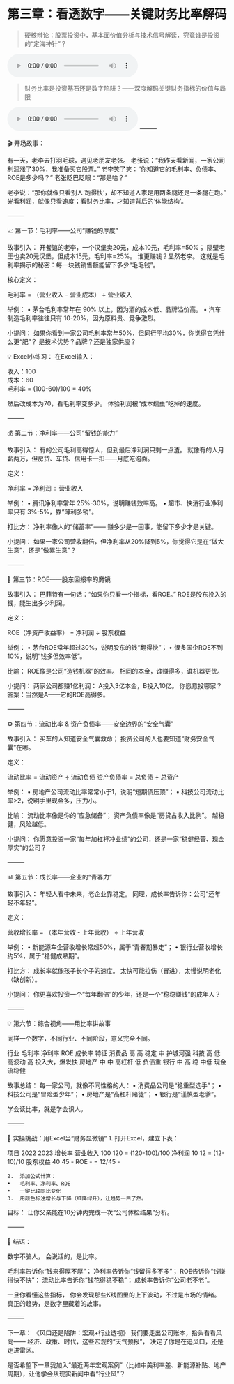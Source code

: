 # 第三章：看透数字——关键财务比率解码

> 硬核辩论：股票投资中，基本面价值分析与技术信号解读，究竟谁是投资的“定海神针”？
<audio controls>
  <source src="./硬核辩论：股票投资中，基本面价值分析与技术信号解读，究竟谁是投资的“定海神针”？.mp3" type="audio/mp3">
  📻 <a href="./硬核辩论：股票投资中，基本面价值分析与技术信号解读，究竟谁是投资的“定海神针”？.mp3" download>下载音频文件收听</a> [证券市场入门：技术分析的“识字课”与“优先级陷阱”——平衡解读《证券市场基础知识》第二章.m4a]
</audio>


> 财务比率是投资基石还是数字陷阱？——深度解码关键财务指标的价值与局限
<audio controls>
  <source src="./财务比率是投资基石还是数字陷阱？——深度解码关键财务指标的价值与局限.mp3" type="audio/mp3">
  📻 <a href="./财务比率是投资基石还是数字陷阱？——深度解码关键财务指标的价值与局限.mp3" download>下载音频文件收听</a> [证券市场入门：技术分析的“识字课”与“优先级陷阱”——平衡解读《证券市场基础知识》第二章.m4a]
</audio>
⸻

🎬 开场故事：

有一天，老李去打羽毛球，遇见老朋友老张。
老张说：“我昨天看新闻，一家公司利润涨了30%，我准备买它股票。”
老李笑了笑：“你知道它的毛利率、负债率、ROE是多少吗？”
老张眨巴眨眼：“那是啥？”

老李说：“那你就像只看别人‘跑得快’，却不知道人家是用两条腿还是一条腿在跑。”
光看利润，就像只看速度；看财务比率，才知道背后的‘体能结构’。

⸻

📈 第一节：毛利率——公司“赚钱的厚度”

故事引入：
开餐馆的老李，一个汉堡卖20元，成本10元，毛利率=50%；
隔壁老王也卖20元汉堡，但成本15元，毛利率=25%。
谁更赚钱？显然老李。
这就是毛利率揭示的秘密：每一块钱销售额能留下多少“毛毛钱”。

核心定义：

毛利率 = （营业收入 - 营业成本） ÷ 营业收入

举例：
	•	茅台毛利率常年在 90% 以上，因为酒的成本低、品牌溢价高。
	•	汽车制造毛利率往往只有 10-20%，因为原料贵、竞争激烈。

小提问：
如果你看到一家公司毛利率常年50%，但同行平均30%，你觉得它凭什么更“肥”？
是技术优势？品牌？还是独家供应？

💡 Excel小练习：
在Excel输入：

收入：100  
成本：60  
毛利率 = (100-60)/100 = 40%

然后改成本为70，看毛利率变多少。
体验利润被“成本蠕虫”吃掉的速度。

⸻

💰 第二节：净利率——公司“留钱的能力”

故事引入：
有的公司毛利高得惊人，但到最后净利润只剩一点渣。
就像有的人月薪两万，但房贷、车贷、信用卡一扣——月底吃泡面。

定义：

净利率 = 净利润 ÷ 营业收入

举例：
	•	腾讯净利率常年 25%-30%，说明赚钱效率高。
	•	超市、快消行业净利率只有 3%-5%，靠“薄利多销”。

打比方：
净利率像人的“储蓄率”——
赚多少是一回事，能留下多少才是关键。

小提问：
如果一家公司营收翻倍，但净利率从20%降到5%，你觉得它是在“做大生意”，还是“做累生意”？

⸻

🧭 第三节：ROE——股东回报率的魔镜

故事引入：
巴菲特有一句话：“如果你只看一个指标，看ROE。”
ROE是股东投入的钱，能生出多少利润。

定义：

ROE（净资产收益率） = 净利润 ÷ 股东权益

举例：
	•	茅台ROE常年超过30%，说明股东的钱“翻得快”；
	•	很多国企ROE不到10%，说明“钱多但效率低”。

比喻：
ROE像是公司“造钱机器”的效率。
相同的本金，谁赚得多，谁机器更优。

小提问：
两家公司都赚1亿利润：
A投入3亿本金，B投入10亿。
你愿意投哪家？
答案：当然是A——它的ROE高得多。

⸻

⚙️ 第四节：流动比率 & 资产负债率——安全边界的“安全气囊”

故事引入：
买车的人知道安全气囊救命；
投资公司的人也要知道“财务安全气囊”在哪。

定义：

流动比率 = 流动资产 ÷ 流动负债
资产负债率 = 总负债 ÷ 总资产

举例：
	•	房地产公司流动比率常常小于1，说明“短期债压顶”；
	•	科技公司流动比率>2，说明手里现金多，压力小。

比喻：
流动比率像是你的“应急储备”；
资产负债率像是“房贷占收入比例”。
越稳健，风险越低。

小提问：
你愿意投资一家“每年加杠杆冲业绩”的公司，还是一家“稳健经营、现金厚实”的公司？

⸻

📊 第五节：成长率——企业的“青春力”

故事引入：
年轻人看中未来，老企业靠稳定。
同理，成长率告诉你：公司“还年轻不年轻”。

定义：

营收增长率 = （本年营收 - 上年营收） ÷ 上年营收

举例：
	•	新能源车企营收增长常超50%，属于“青春期暴走”；
	•	银行业营收增长约5%，属于“稳健成熟期”。

打比方：
成长率就像孩子长个子的速度。
太快可能拉伤（冒进），太慢说明老化（缺创新）。

小提问：
你更喜欢投资一个“每年翻倍”的少年，还是一个“稳稳赚钱”的成年人？

⸻

💡 第六节：综合视角——用比率讲故事

同样一个数字，不同行业、不同阶段，意义完全不同。

行业	毛利率	净利率	ROE	成长率	特征
消费品	高	高	稳定	中	护城河强
科技	高	低	高波动	高	投入大，爆发快
房地产	中	中	高杠杆	低	负债重
银行	中	高	稳	中低	现金流稳健

故事总结：
每一家公司，就像不同性格的人：
	•	消费品公司是“稳重型选手”；
	•	科技公司是“冒险型少年”；
	•	房地产是“高杠杆赌徒”；
	•	银行是“谨慎型老爹”。

学会读比率，就是学会识人。

⸻

🧮 实操挑战：用Excel当“财务显微镜”
	1.	打开Excel，建立下表：

项目	2022	2023	增长率
营业收入	100	120	= (120-100)/100
净利润	10	12	= (12-10)/10
股东权益	40	45	-
ROE	-	= 12/45	-

	2.	添加公式计算：
	•	毛利率、净利率、ROE
	•	一键比较同比变化
	3.	用颜色标注增长与下降（红降绿升），让趋势一目了然。

目标：
让你父亲能在10分钟内完成一次“公司体检结果”分析。

⸻

🎯 结语：

数字不骗人，
会说话的，是比率。

毛利率告诉你“钱来得厚不厚”；
净利率告诉你“钱留得多不多”；
ROE告诉你“钱赚得快不快”；
流动比率告诉你“钱花得稳不稳”；
成长率告诉你“公司老不老”。

一旦你看懂这些指标，
你会发现那些K线图里的上下波动，不过是市场的情绪。
真正的趋势，是数字里藏着的故事。

⸻

下一章：
《风口还是陷阱：宏观+行业透视》
我们要走出公司账本，抬头看看风向——
经济、政策、时代，这些宏观的“天气预报”，
决定了你是在追风口，还是走进雷区。

是否希望下一章我加入“最近两年宏观案例”（比如中美利率差、新能源补贴、地产周期），让他学会从现实新闻中看“行业风”？